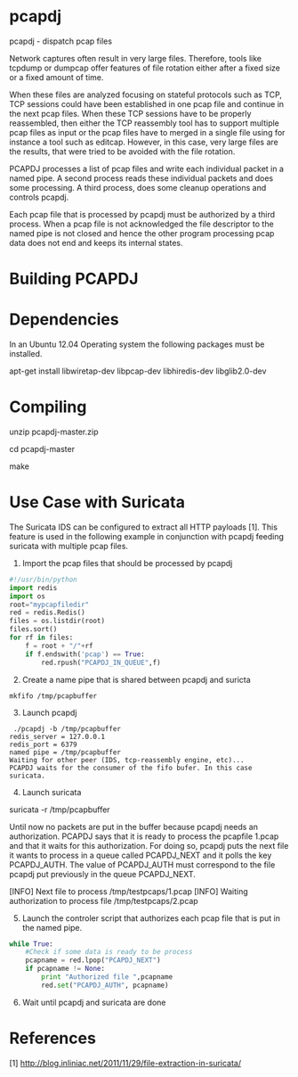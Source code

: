 pcapdj
======

pcapdj - dispatch pcap files

Network captures often result in very large files. Therefore, tools like
tcpdump or dumpcap offer features of file rotation either after a fixed
size or a fixed amount of time.

When these files are analyzed focusing on stateful protocols such as TCP, 
TCP sessions could have been established in one pcap file and continue in
the next pcap files. When these TCP sessions have to be properly reassembled,
then either the TCP reassembly tool has to support multiple pcap files as
input or the pcap files have to merged in a single file using for instance a
tool such as editcap. However, in this case, very large files are the results,
that were tried to be avoided with the file rotation. 

PCAPDJ processes a list of pcap files and write each individual packet in a
named pipe. A second process reads these individual packets and does some
processing. A third process, does some cleanup operations and controls pcapdj. 

Each pcap file that is processed by pcapdj must be authorized by a third process. When a pcap file is not acknowledged the file descriptor to the named pipe
is not closed and hence the other program processing pcap data does not end and
keeps its internal states.

Building PCAPDJ
===============

Dependencies
============


In an Ubuntu 12.04 Operating system the following packages must be installed.

apt-get install libwiretap-dev libpcap-dev libhiredis-dev libglib2.0-dev

Compiling
=========

unzip pcapdj-master.zip

cd pcapdj-master

make

Use Case with Suricata
======================

The Suricata IDS can be configured to extract all HTTP payloads [1].
This feature is used in the following example in conjunction with pcapdj
feeding suricata with multiple pcap files.

1. Import the pcap files that should be processed by pcapdj

```python
#!/usr/bin/python
import redis
import os
root="mypcapfiledir"
red = redis.Redis()
files = os.listdir(root)
files.sort()
for rf in files:
    f = root + "/"+rf
    if f.endswith('pcap') == True:
        red.rpush("PCAPDJ_IN_QUEUE",f)
```

2. Create a name pipe that is shared between pcapdj and suricta
```
mkfifo /tmp/pcapbuffer
```

3. Launch pcapdj
```
 ./pcapdj -b /tmp/pcapbuffer 
redis_server = 127.0.0.1
redis_port = 6379
named pipe = /tmp/pcapbuffer
Waiting for other peer (IDS, tcp-reassembly engine, etc)...
PCAPDJ waits for the consumer of the fifo bufer. In this case suricata.
```

4. Launch suricata

suricata -r /tmp/pcapbuffer 

Until now no packets are put in the buffer because pcapdj needs an
authorization. PCAPDJ says that it is ready to process the pcapfile 1.pcap
and that it waits for this authorization.  For doing so, pcapdj puts the
next file it wants to process in a queue called PCAPDJ_NEXT and it polls the
key PCAPDJ_AUTH. The value of PCAPDJ_AUTH must correspond to the file pcapdj 
put previously in the queue PCAPDJ_NEXT.

[INFO] Next file to process /tmp/testpcaps/1.pcap
[INFO] Waiting authorization to process file /tmp/testpcaps/2.pcap


5. Launch the controler script that authorizes each pcap file that is put 
in the named pipe.

```python
while True:
    #Check if some data is ready to be process
    pcapname = red.lpop("PCAPDJ_NEXT")
    if pcapname != None:
        print "Authorized file ",pcapname
        red.set("PCAPDJ_AUTH", pcapname)
```

6. Wait until pcapdj and suricata are done

References
==========
[1] http://blog.inliniac.net/2011/11/29/file-extraction-in-suricata/
